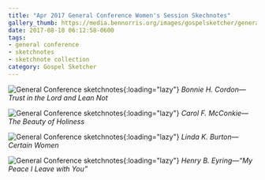 ```yaml
---
title: "Apr 2017 General Conference Women's Session Skechnotes"
gallery_thumb: https://media.bennorris.org/images/gospelsketcher/general-conference/apr-2017/apr-17-0-cordon.jpg
date: 2017-08-18 06:12:58-0600
tags:
- general conference
- sketchnotes
- sketchnote collection
category: Gospel Sketcher
---
```


![General Conference sketchnotes](https://media.bennorris.org/images/gospelsketcher/general-conference/apr-2017/apr-17-0-cordon.jpg){:loading="lazy"}
_Bonnie H. Cordon—Trust in the Lord and Lean Not_

![General Conference sketchnotes](https://media.bennorris.org/images/gospelsketcher/general-conference/apr-2017/apr-17-0-mcconkie.jpg){:loading="lazy"}
_Carol F. McConkie—The Beauty of Holiness_

![General Conference sketchnotes](https://media.bennorris.org/images/gospelsketcher/general-conference/apr-2017/apr-17-0-burton.jpg){:loading="lazy"}
_Linda K. Burton—Certain Women_

![General Conference sketchnotes](https://media.bennorris.org/images/gospelsketcher/general-conference/apr-2017/apr-17-0-eyring.jpg){:loading="lazy"}
_Henry B. Eyring—“My Peace I Leave with You”_
